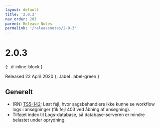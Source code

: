 ```yaml
---
layout: default
title: '2.0.3'
nav_order: 203
parent: Release Notes
permalink: '/releasenotes/2-0-3'
---
```


# 2.0.3
{: .d-inline-block }

Released 22 April 2020
{: .label .label-green }

## Generelt

- (RN) [TS5-142](https://sd.trifork.com/projects/TS5/queues/custom/95/TS5-142): Løst fejl, hvor sagsbehandlere ikke kunne se workflow logs i ansøgninger (fik fejl 403 ved åbning af ansøgning).
- Tilføjet index til Logs-database, så database-serveren er mindre belastet under oprydning.
